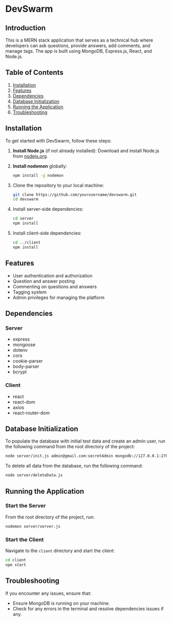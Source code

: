 # DevSwarm

## Introduction

This is a MERN stack application that serves as a technical hub where developers can ask questions, provide answers, add comments, and manage tags. The app is built using MongoDB, Express.js, React, and Node.js.

## Table of Contents

1. [Installation](#installation)
2. [Features](#features)
3. [Dependencies](#dependencies)
4. [Database Initialization](#database-initialization)
5. [Running the Application](#running-the-application)
6. [Troubleshooting](#troubleshooting)

## Installation

To get started with DevSwarm, follow these steps:

1. **Install Node.js** (if not already installed):
   Download and install Node.js from [nodejs.org](https://nodejs.org/).

2. **Install nodemon** globally:
   ```bash
   npm install -g nodemon

3. Clone the repository to your local machine:
    ```sh
    git clone https://github.com/yourusername/devswarm.git
    cd devswarm
    ```

4. Install server-side dependencies:
    ```sh
    cd server
    npm install
    ```

5. Install client-side dependencies:
    ```sh
    cd ../client
    npm install
    ```

## Features

- User authentication and authorization
- Question and answer posting
- Commenting on questions and answers
- Tagging system
- Admin privileges for managing the platform

## Dependencies

### Server

- express
- mongoose
- dotenv
- cors
- cookie-parser
- body-parser
- bcrypt

### Client

- react
- react-dom
- axios
- react-router-dom

## Database Initialization

To populate the database with initial test data and create an admin user, run the following command from the root directory of the project:

```sh
node server/init.js admin@gmail.com:secretAdmin mongodb://127.0.0.1:27017/fake_so
 ```

To delete all data from the database, run the following command:

```sh
node server/deleteData.js
 ```

## Running the Application

### Start the Server

From the root directory of the project, run:

```sh
nodemon server/server.js
 ```

### Start the Client

Navigate to the `client` directory and start the client:

```sh
cd client
npm start
 ```

## Troubleshooting

If you encounter any issues, ensure that:

- Ensure MongoDB is running on your machine.
- Check for any errors in the terminal and resolve dependencies issues if any.


